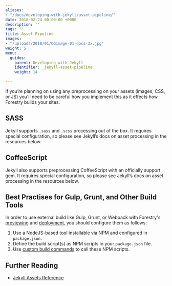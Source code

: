 ```yaml
---
aliases:
- "/docs/developing-with-jekyll/asset-pipeline/"
date: 2018-02-24 00:00:00 +0000
description: ''
tags: ''
title: Asset Pipeline
images:
- "/uploads/2018/01/OGimage-01-docs-3x.jpg"
weight: 5
menu:
  guides:
    parent: Developing with Jekyll
    identifier: _jekyll-asset-pipeline
    weight: 14

---
```

If you’re planning on using any preprocessing on your assets (images, CSS, or JS) you’ll need to be careful how you implement this as it effects how Forestry builds your sites. 

## SASS

Jekyll supports `.sass` and `.scss` processing out of the box. It requires special configuration, so please see Jekyll’s docs on asset processing in the resources below.

## CoffeeScript

Jekyll also supports preprocessing CoffeeScript with an officially support gem. It requires special configuration, so please see Jekyll’s docs on asset processing in the resources below.

## Best Practises for Gulp, Grunt, and Other Build Tools

In order to use external build like Gulp, Grunt, or Webpack with Forestry's [previewing][1] and [deployment][2], you should configure them as follows:

1. Use a NodeJS-based tool installable via NPM and configured in `package.json`.
2. Define the build script(s) as NPM scripts in your `package.json` file.
3. Use [custom build commands](/docs/settings/build-commands/) to call these NPM scripts.

[1]: /docs/editing/previews
[2]: /docs/hosting/

## Further Reading
- [Jekyll Assets Reference](http://jekyllrb.com/docs/assets/)